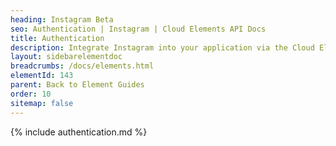 ```yaml
---
heading: Instagram Beta
seo: Authentication | Instagram | Cloud Elements API Docs
title: Authentication
description: Integrate Instagram into your application via the Cloud Elements APIs.
layout: sidebarelementdoc
breadcrumbs: /docs/elements.html
elementId: 143
parent: Back to Element Guides
order: 10
sitemap: false
---
```


{% include authentication.md %}

